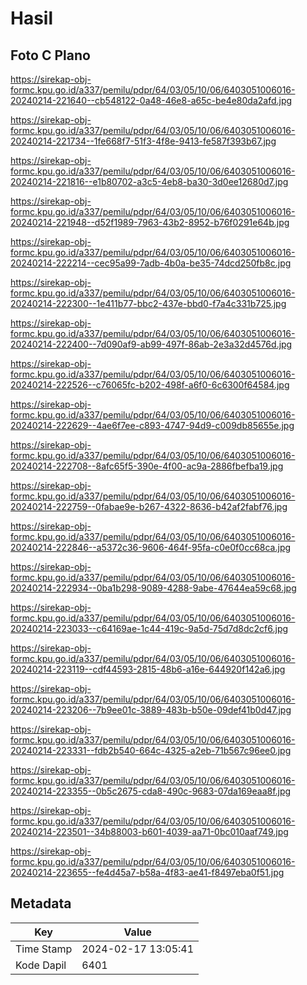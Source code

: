 # Hasil

## Foto C Plano

https://sirekap-obj-formc.kpu.go.id/a337/pemilu/pdpr/64/03/05/10/06/6403051006016-20240214-221640--cb548122-0a48-46e8-a65c-be4e80da2afd.jpg

https://sirekap-obj-formc.kpu.go.id/a337/pemilu/pdpr/64/03/05/10/06/6403051006016-20240214-221734--1fe668f7-51f3-4f8e-9413-fe587f393b67.jpg

https://sirekap-obj-formc.kpu.go.id/a337/pemilu/pdpr/64/03/05/10/06/6403051006016-20240214-221816--e1b80702-a3c5-4eb8-ba30-3d0ee12680d7.jpg

https://sirekap-obj-formc.kpu.go.id/a337/pemilu/pdpr/64/03/05/10/06/6403051006016-20240214-221948--d52f1989-7963-43b2-8952-b76f0291e64b.jpg

https://sirekap-obj-formc.kpu.go.id/a337/pemilu/pdpr/64/03/05/10/06/6403051006016-20240214-222214--cec95a99-7adb-4b0a-be35-74dcd250fb8c.jpg

https://sirekap-obj-formc.kpu.go.id/a337/pemilu/pdpr/64/03/05/10/06/6403051006016-20240214-222300--1e411b77-bbc2-437e-bbd0-f7a4c331b725.jpg

https://sirekap-obj-formc.kpu.go.id/a337/pemilu/pdpr/64/03/05/10/06/6403051006016-20240214-222400--7d090af9-ab99-497f-86ab-2e3a32d4576d.jpg

https://sirekap-obj-formc.kpu.go.id/a337/pemilu/pdpr/64/03/05/10/06/6403051006016-20240214-222526--c76065fc-b202-498f-a6f0-6c6300f64584.jpg

https://sirekap-obj-formc.kpu.go.id/a337/pemilu/pdpr/64/03/05/10/06/6403051006016-20240214-222629--4ae6f7ee-c893-4747-94d9-c009db85655e.jpg

https://sirekap-obj-formc.kpu.go.id/a337/pemilu/pdpr/64/03/05/10/06/6403051006016-20240214-222708--8afc65f5-390e-4f00-ac9a-2886fbefba19.jpg

https://sirekap-obj-formc.kpu.go.id/a337/pemilu/pdpr/64/03/05/10/06/6403051006016-20240214-222759--0fabae9e-b267-4322-8636-b42af2fabf76.jpg

https://sirekap-obj-formc.kpu.go.id/a337/pemilu/pdpr/64/03/05/10/06/6403051006016-20240214-222846--a5372c36-9606-464f-95fa-c0e0f0cc68ca.jpg

https://sirekap-obj-formc.kpu.go.id/a337/pemilu/pdpr/64/03/05/10/06/6403051006016-20240214-222934--0ba1b298-9089-4288-9abe-47644ea59c68.jpg

https://sirekap-obj-formc.kpu.go.id/a337/pemilu/pdpr/64/03/05/10/06/6403051006016-20240214-223033--c64169ae-1c44-419c-9a5d-75d7d8dc2cf6.jpg

https://sirekap-obj-formc.kpu.go.id/a337/pemilu/pdpr/64/03/05/10/06/6403051006016-20240214-223119--cdf44593-2815-48b6-a16e-644920f142a6.jpg

https://sirekap-obj-formc.kpu.go.id/a337/pemilu/pdpr/64/03/05/10/06/6403051006016-20240214-223206--7b9ee01c-3889-483b-b50e-09def41b0d47.jpg

https://sirekap-obj-formc.kpu.go.id/a337/pemilu/pdpr/64/03/05/10/06/6403051006016-20240214-223331--fdb2b540-664c-4325-a2eb-71b567c96ee0.jpg

https://sirekap-obj-formc.kpu.go.id/a337/pemilu/pdpr/64/03/05/10/06/6403051006016-20240214-223355--0b5c2675-cda8-490c-9683-07da169eaa8f.jpg

https://sirekap-obj-formc.kpu.go.id/a337/pemilu/pdpr/64/03/05/10/06/6403051006016-20240214-223501--34b88003-b601-4039-aa71-0bc010aaf749.jpg

https://sirekap-obj-formc.kpu.go.id/a337/pemilu/pdpr/64/03/05/10/06/6403051006016-20240214-223655--fe4d45a7-b58a-4f83-ae41-f8497eba0f51.jpg


## Metadata

| Key        | Value               |
| ---------- | ------------------- |
| Time Stamp | 2024-02-17 13:05:41 |
| Kode Dapil | 6401                |



